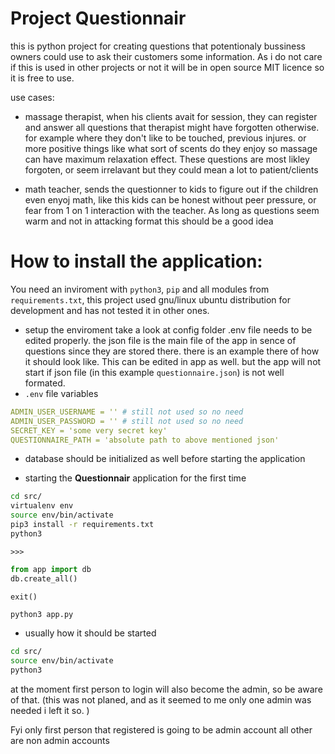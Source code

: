 # Project Questionnair 

this is python project for creating questions that potentionaly bussiness owners could use to ask their customers some information. As i do not care if this is used in other projects or not it will be in open source MIT licence so it is free to use.

use cases: 
- massage therapist, when his clients avait for session, they can register and answer all questions that therapist might have forgotten otherwise. for example where they don't like to be touched, previous injures. or more positive things like what sort of scents do they enjoy so massage can have maximum relaxation effect. These questions are most likley forgoten, or seem irrelavant but they could mean a lot to patient/clients 

- math teacher, sends the questionner to kids to figure out if the children even enyoj math, like this kids can be honest without peer pressure, or fear from 1 on 1 interaction with the teacher. As long as questions seem warm and not in attacking format this should be a good idea

# How to install the application:

You need an inviroment with `python3`, `pip` and all modules from `requirements.txt`, this project used gnu/linux ubuntu distribution for development and has not tested it in other ones.
- setup the enviroment
take a look at config folder
.env file needs to be edited properly. the json file is the main file of the app in sence of questions since they are stored there. there is an example there of how it should look like. This can be edited in app as well. but the app will not start if json file (in this example `questionnaire.json`) is not well formated. 
- `.env` file variables
``` yml
ADMIN_USER_USERNAME = '' # still not used so no need
ADMIN_USER_PASSWORD = '' # still not used so no need
SECRET_KEY = 'some very secret key'
QUESTIONNAIRE_PATH = 'absolute path to above mentioned json'
```
- database should be initialized as well before starting the application

- starting the **Questionnair** application for the first time 
```bash
cd src/
virtualenv env
source env/bin/activate
pip3 install -r requirements.txt
python3
```
`>>>`
``` python
from app import db
db.create_all()
```
`exit()`
```bash
python3 app.py 
```
- usually how it should be started
```bash
cd src/
source env/bin/activate
python3
```

at the moment first person to login will also become the admin, so be aware of that. (this was not planed, and as it seemed to me only one admin was needed i left it so. )

Fyi only first person that registered is going to be admin account all other are non admin accounts

